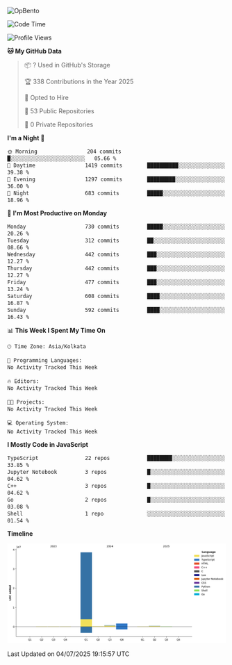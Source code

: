 ![OpBento](https://firebasestorage.googleapis.com/v0/b/smartkaksha-fe32c.appspot.com/o/opbento%2Fparthkapoor-dev3db8f.png?alt=media)

<!--START_SECTION:waka-->
![Code Time](http://img.shields.io/badge/Code%20Time-0%20secs-blue)

![Profile Views](http://img.shields.io/badge/Profile%20Views-89-blue)

**🐱 My GitHub Data** 

> 📦 ? Used in GitHub's Storage 
 > 
> 🏆 338 Contributions in the Year 2025
 > 
> 💼 Opted to Hire
 > 
> 📜 53 Public Repositories 
 > 
> 🔑 0 Private Repositories 
 > 
**I'm a Night 🦉** 

```text
🌞 Morning                204 commits         █░░░░░░░░░░░░░░░░░░░░░░░░   05.66 % 
🌆 Daytime                1419 commits        ██████████░░░░░░░░░░░░░░░   39.38 % 
🌃 Evening                1297 commits        █████████░░░░░░░░░░░░░░░░   36.00 % 
🌙 Night                  683 commits         █████░░░░░░░░░░░░░░░░░░░░   18.96 % 
```
📅 **I'm Most Productive on Monday** 

```text
Monday                   730 commits         █████░░░░░░░░░░░░░░░░░░░░   20.26 % 
Tuesday                  312 commits         ██░░░░░░░░░░░░░░░░░░░░░░░   08.66 % 
Wednesday                442 commits         ███░░░░░░░░░░░░░░░░░░░░░░   12.27 % 
Thursday                 442 commits         ███░░░░░░░░░░░░░░░░░░░░░░   12.27 % 
Friday                   477 commits         ███░░░░░░░░░░░░░░░░░░░░░░   13.24 % 
Saturday                 608 commits         ████░░░░░░░░░░░░░░░░░░░░░   16.87 % 
Sunday                   592 commits         ████░░░░░░░░░░░░░░░░░░░░░   16.43 % 
```


📊 **This Week I Spent My Time On** 

```text
🕑︎ Time Zone: Asia/Kolkata

💬 Programming Languages: 
No Activity Tracked This Week

🔥 Editors: 
No Activity Tracked This Week

🐱‍💻 Projects: 
No Activity Tracked This Week

💻 Operating System: 
No Activity Tracked This Week
```

**I Mostly Code in JavaScript** 

```text
TypeScript               22 repos            ████████░░░░░░░░░░░░░░░░░   33.85 % 
Jupyter Notebook         3 repos             █░░░░░░░░░░░░░░░░░░░░░░░░   04.62 % 
C++                      3 repos             █░░░░░░░░░░░░░░░░░░░░░░░░   04.62 % 
Go                       2 repos             █░░░░░░░░░░░░░░░░░░░░░░░░   03.08 % 
Shell                    1 repo              ░░░░░░░░░░░░░░░░░░░░░░░░░   01.54 % 
```



**Timeline**

![Lines of Code chart](https://raw.githubusercontent.com/ParthKapoor-dev/ParthKapoor-dev/main/assets/bar_graph.png)


 Last Updated on 04/07/2025 19:15:57 UTC
<!--END_SECTION:waka-->
